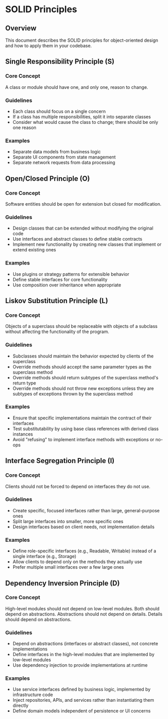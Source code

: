 # SOLID Principles

## Overview

This document describes the SOLID principles for object-oriented design and how to apply them in your codebase.

## Single Responsibility Principle (S)

### Core Concept
A class or module should have one, and only one, reason to change.

### Guidelines
- Each class should focus on a single concern
- If a class has multiple responsibilities, split it into separate classes
- Consider what would cause the class to change; there should be only one reason

### Examples
- Separate data models from business logic
- Separate UI components from state management
- Separate network requests from data processing

## Open/Closed Principle (O)

### Core Concept
Software entities should be open for extension but closed for modification.

### Guidelines
- Design classes that can be extended without modifying the original code
- Use interfaces and abstract classes to define stable contracts
- Implement new functionality by creating new classes that implement or extend existing ones

### Examples
- Use plugins or strategy patterns for extensible behavior
- Define stable interfaces for core functionality
- Use composition over inheritance when appropriate

## Liskov Substitution Principle (L)

### Core Concept
Objects of a superclass should be replaceable with objects of a subclass without affecting the functionality of the program.

### Guidelines
- Subclasses should maintain the behavior expected by clients of the superclass
- Override methods should accept the same parameter types as the superclass method
- Override methods should return subtypes of the superclass method's return type
- Override methods should not throw new exceptions unless they are subtypes of exceptions thrown by the superclass method

### Examples
- Ensure that specific implementations maintain the contract of their interfaces
- Test substitutability by using base class references with derived class instances
- Avoid "refusing" to implement interface methods with exceptions or no-ops

## Interface Segregation Principle (I)

### Core Concept
Clients should not be forced to depend on interfaces they do not use.

### Guidelines
- Create specific, focused interfaces rather than large, general-purpose ones
- Split large interfaces into smaller, more specific ones
- Design interfaces based on client needs, not implementation details

### Examples
- Define role-specific interfaces (e.g., Readable, Writable) instead of a single interface (e.g., Storage)
- Allow clients to depend only on the methods they actually use
- Prefer multiple small interfaces over a few large ones

## Dependency Inversion Principle (D)

### Core Concept
High-level modules should not depend on low-level modules. Both should depend on abstractions. Abstractions should not depend on details. Details should depend on abstractions.

### Guidelines
- Depend on abstractions (interfaces or abstract classes), not concrete implementations
- Define interfaces in the high-level modules that are implemented by low-level modules
- Use dependency injection to provide implementations at runtime

### Examples
- Use service interfaces defined by business logic, implemented by infrastructure code
- Inject repositories, APIs, and services rather than instantiating them directly
- Define domain models independent of persistence or UI concerns
